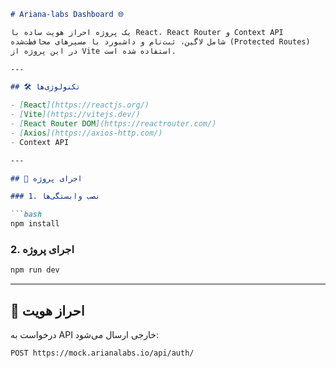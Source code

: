 
```md
# Ariana-labs Dashboard 🌐

یک پروژه احراز هویت ساده با React، React Router و Context API  
شامل لاگین، ثبت‌نام و داشبورد با مسیرهای محافظت‌شده (Protected Routes)  
در این پروژه از Vite استفاده شده است.

---

## 🛠 تکنولوژی‌ها

- [React](https://reactjs.org/)
- [Vite](https://vitejs.dev/)
- [React Router DOM](https://reactrouter.com/)
- [Axios](https://axios-http.com/)
- Context API

---

## 🚀 اجرای پروژه

### 1. نصب وابستگی‌ها

```bash
npm install
```

### 2. اجرای پروژه

```bash
npm run dev
```

---

## 🔐 احراز هویت

درخواست به API خارجی ارسال می‌شود:

```
POST https://mock.arianalabs.io/api/auth/
```



